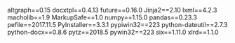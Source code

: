 altgraph==0.15
docxtpl==0.4.13
future==0.16.0
Jinja2==2.10
lxml==4.2.3
macholib==1.9
MarkupSafe==1.0
numpy==1.15.0
pandas==0.23.3
pefile==2017.11.5
PyInstaller==3.3.1
pypiwin32==223
python-dateutil==2.7.3
python-docx==0.8.6
pytz==2018.5
pywin32==223
six==1.11.0
xlrd==1.1.0

